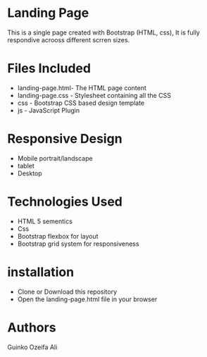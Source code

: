 
# Landing Page
This is a single page created with Bootstrap (HTML, css), It is fully respondive acrooss different scrren sizes.
# Files Included
* landing-page.html- The HTML page content
* landing-page.css - Stylesheet containing all the CSS
* css - Bootstrap CSS based design template
* js - JavaScript Plugin
# Responsive Design
- Mobile portrait/landscape
- tablet
- Desktop
# Technologies Used
- HTML 5 sementics
- Css
- Bootstrap flexbox for layout
- Bootstrap grid system for responsiveness
# installation 
- Clone or Download this repository 
- Open the landing-page.html file in your browser
# Authors
Guinko Ozeifa Ali

